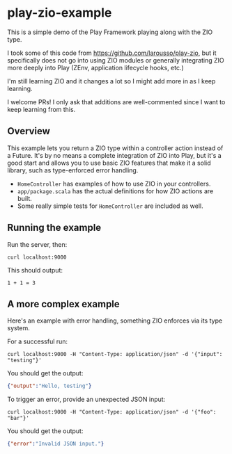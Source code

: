 # play-zio-example
This is a simple demo of the Play Framework playing along with the ZIO type.

I took some of this code from https://github.com/larousso/play-zio, but it specifically does not go into using ZIO modules 
or generally integrating ZIO more deeply into Play (ZEnv, application lifecycle hooks, etc.)

I'm still learning ZIO and it changes a lot so I might add more in as I keep learning.

I welcome PRs! I only ask that additions are well-commented since I want to keep
learning from this.

## Overview
This example lets you return a ZIO type within a controller action instead of a Future.
It's by no means a complete integration of ZIO into Play, but it's a good start
and allows you to use basic ZIO features that make it a solid library,
such as type-enforced error handling.

- `HomeController` has examples of how to use ZIO in your controllers.
- `app/package.scala` has the actual definitions for how ZIO actions are built.
- Some really simple tests for `HomeController` are included as well.

## Running the example
Run the server, then:
```
curl localhost:9000
```

This should output:
```
1 + 1 = 3
```

## A more complex example
Here's an example with error handling, something ZIO enforces via its type system.

For a successful run:
```
curl localhost:9000 -H "Content-Type: application/json" -d '{"input": "testing"}'
```

You should get the output:
```json
{"output":"Hello, testing"}
```

To trigger an error, provide an unexpected JSON input:
```
curl localhost:9000 -H "Content-Type: application/json" -d '{"foo": "bar"}'
```

You should get the output:
```json
{"error":"Invalid JSON input."}
```
